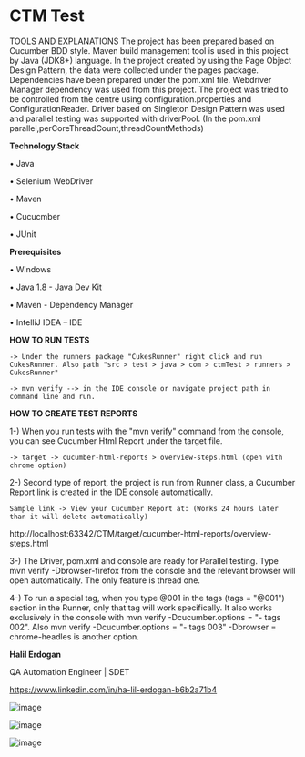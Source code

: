 # CTM Test

TOOLS AND EXPLANATIONS
The project has been prepared based on Cucumber BDD style.
Maven build management tool is used in this project by Java (JDK8+) language.
In the project created by using the Page Object Design Pattern, the data were collected under the pages package.
Dependencies have been prepared under the pom.xml file. Webdriver Manager dependency was used from this project.
The project was tried to be controlled from the centre using configuration.properties and ConfigurationReader.
Driver based on Singleton Design Pattern was used and parallel testing was supported with driverPool. (In the pom.xml parallel,perCoreThreadCount,threadCountMethods)

**Technology Stack**

•	Java

•	Selenium WebDriver

•	Maven

•	Cucucmber

•	JUnit

**Prerequisites**

•	Windows

•	Java 1.8 - Java Dev Kit

•	Maven - Dependency Manager

•	IntelliJ IDEA – IDE


**HOW TO RUN TESTS**

```
-> Under the runners package "CukesRunner" right click and run CukesRunner. Also path "src > test > java > com > ctmTest > runners > CukesRunner"

-> mvn verify --> in the IDE console or navigate project path in command line and run.
```

**HOW TO CREATE TEST REPORTS**

1-) When you run tests with the "mvn verify" command from the console, you can see Cucumber Html Report under the target file.
```
-> target -> cucumber-html-reports > overview-steps.html (open with chrome option)
```
2-) Second type of report, the project is run from Runner class, a Cucumber Report link is created in the IDE console automatically.
```
Sample link -> View your Cucumber Report at: (Works 24 hours later than it will delete automatically)
```
http://localhost:63342/CTM/target/cucumber-html-reports/overview-steps.html


3-) The Driver, pom.xml and console are ready for Parallel testing. Type mvn verify -Dbrowser-firefox from the console and the relevant browser will open automatically. 
The only feature is thread one.

4-) To run a special tag, when you type @001 in the tags (tags = "@001") section in the Runner, only that tag will work specifically. 
It also works exclusively in the console with mvn verify -Dcucumber.options = "- tags 002". 
Also mvn verify -Dcucumber.options = "- tags 003" -Dbrowser = chrome-headles is another option.

**Halil Erdogan**

QA Automation Engineer | SDET

https://www.linkedin.com/in/ha-lil-erdogan-b6b2a71b4

![image](https://user-images.githubusercontent.com/62216647/97296718-edb97b80-1848-11eb-85bc-b4f2959f7e9c.png)

![image](https://user-images.githubusercontent.com/62216647/97296744-f6aa4d00-1848-11eb-8940-5e24c9fa16ec.png)

![image](https://user-images.githubusercontent.com/62216647/97296764-fd38c480-1848-11eb-8bc9-19e5377cc921.png)



